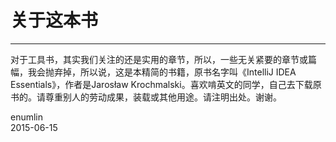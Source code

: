 # 关于这本书



---

对于工具书，其实我们关注的还是实用的章节，所以，一些无关紧要的章节或篇幅，我会抛弃掉，所以说，这是本精简的书籍，原书名字叫《IntelliJ IDEA Essentials》，作者是Jarosław Krochmalski。喜欢啃英文的同学，自己去下载原书的。请尊重别人的劳动成果，装载或其他用途。请注明出处。谢谢。

<span></span>enumlin<br/>
2015-06-15

                    

